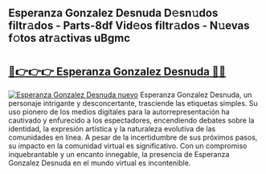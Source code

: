 ## Esperanza Gonzalez Desnuda D𝚎sn𝚞dos filtr𝚊dos - Parts-8df Vid𝚎os filtr𝚊dos - N𝚞evas f𝚘tos atr𝚊ctivas uBgmc

# <h2><a href="http://mb1cf8.tromn.icu/?c=Esperanza+Gonzalez+Desnuda">🔗👉👉👉 Esperanza Gonzalez Desnuda 🔗🔗</a></h2>

[![Esperanza Gonzalez Desnuda nuevo](https://i.imgur.com/pEAQMta.gif)](http://mb1cf8.tromn.icu/?c=Esperanza+Gonzalez+Desnuda)
Esperanza Gonzalez Desnuda, un personaje intrigante y desconcertante, trasciende las etiquetas simples. Su uso pionero de los medios digitales para la autorrepresentación ha cautivado y enfurecido a los espectadores, encendiendo debates sobre la identidad, la expresión artística y la naturaleza evolutiva de las comunidades en línea. A pesar de la incertidumbre de sus próximos pasos, su impacto en la comunidad virtual es significativo. Con un compromiso inquebrantable y un encanto innegable, la presencia de Esperanza Gonzalez Desnuda en el mundo virtual es incontenible.
